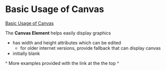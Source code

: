 # Basic Usage of Canvas  
[Basic Usage of Canvas](https://developer.mozilla.org/en-US/docs/Web/API/Canvas_API/Tutorial/Basic_usage)

The **Canvas Element** helps easily display graphics 
- has width and height attributes which can be edited
   - for older internet versions, provide fallback that can display canvas 
- initially blank 

^ More examples provided with the link at the the top ^
